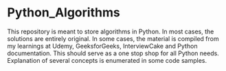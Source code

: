 # Python_Algorithms
This repository is meant to store algorithms in Python.
In most cases, the solutions are entirely original.
In some cases, the material is compiled from my learnings at Udemy, GeeksforGeeks, InterviewCake and Python documentation.
This should serve as a one stop shop for all Python needs.
Explanation of several concepts is enumerated in some code samples.
